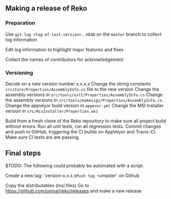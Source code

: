 ## Making a release of Reko

### Preparation
Use `git log <tag-of-last-version>..HEAD` on the `master` branch to collect log information

Edit log information to highlight major features and fixes 

Collect the names of contributors for acknowledgement

### Versioning
Decide on a new version number x.x.x.x
Change the string constants `src/Core/Properties/AssemblyInfo.cs` file to the new version
Change the assembly versions in `src/tools/xslt/Properties/AssemblyInfo.cs`
Change the assembly versions in `src/tools/makesigs/Properties/AssemblyInfo.cs`
Change the appveyor build version in `appevor.yml`
Change the MSI Installer version in `src/WixInstaller/Properties.wxi`

Build from a fresh clone of the Reko repository to make sure all project build without errors.
Run all unit tests, run all regression tests.
Commit changes and push to GitHub, triggering the CI builds on AppVeyor and Travis-CI.
Make sure CI tests are are passing.

## Final steps
$TODO: The following could probably be automated with a script.

Create a new tag: 'version-x.x.x.x`
Push tag to `master` on Github

Copy the distributables (msi files)
Go to https://github.com/uxmal/reko/releases and make a new release

